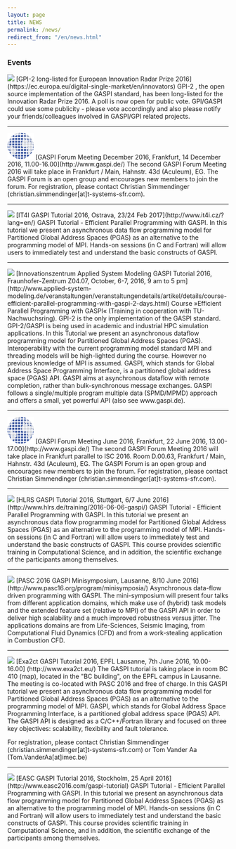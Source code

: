 ```yaml
---
layout: page
title: NEWS
permalink: /news/
redirect_from: "/en/news.html"
---
```


### Events

<img src="https://ec.europa.eu/digital-single-market/sites/digital-agenda/files/styles/main_image/public/523698405_c_istock_0.jpg" width="200" />
[GPI-2 long-listed for European Innovation Radar Prize 2016](https://ec.europa.eu/digital-single-market/en/innovators)  
GPI-2 , the open source implementation of the GASPI standard, has been long-listed for the Innovation Radar Prize 2016. A poll is now open for public vote.
GPI/GASPI could use some publicity - please vote accordingly and also please notify your friends/colleagues involved in GASPI/GPI related projects.

---

<img src="https://raw.githubusercontent.com/GASPI-Forum/GASPI-Forum.github.io/master/images/gaspi-logo.png" width="60" >  
[GASPI Forum Meeting December 2016, Frankfurt, 14 December 2016, 11.00-16.00](http://www.gaspi.de/)   
The second GASPI Forum Meeting 2016 will take place in Frankfurt / Main, Hahnstr. 43d (Aculeum), EG.   
The GASPI Forum is an open group and encourages new members to join the forum. For registration, please contact Christian Simmendinger (christian.simmendinger[at]t-systems-sfr.com). 

---

<img src="http://www.it4i.cz/wp-content/uploads/2013/12/xVP-520x250.jpg.pagespeed.ic.RulkiSKlj6.jpg" width="200" />  
[IT4I GASPI Tutorial 2016, Ostrava, 23/24 Feb 2017](http://www.it4i.cz/?lang=en/)  
GASPI Tutorial - Efficient Parallel Programming with GASPI.  
In this tutorial we present an asynchronous data flow programming model for Partitioned Global Address Spaces (PGAS) as an alternative to the programming model of MPI. Hands-on sessions (in C and Fortran) will allow users to immediately test and understand the basic constructs of GASPI. 

---

<img src="http://www.applied-system-modeling.de/uploads/media/inno_logo_01.gif" width="200" />  
[Innovationszentrum Applied System Modeling GASPI Tutorial 2016, Fraunhofer-Zentrum Z04.07, October, 6-7, 2016, 9 am to 5 pm](http://www.applied-system-modeling.de/veranstaltungen/veranstaltungendetails/artikel/details/course-efficient-parallel-programming-with-gaspi-2-days.html)  
Course »Efficient Parallel Programming with GASPI«  (Training in cooperation with TU-Nachwuchsring).
GPI-2 is the only implementation of the GASPI standard. GPI-2/GASPI is being used in academic and industrial HPC simulation applications. In this Tutorial we present an asynchronous dataflow programming model for Partitioned Global Address Spaces (PGAS). Interoperability with the current programming model standard MPI and threading models will be high-lighted during the course. However no previous knowledge of MPI is assumed. GASPI, which stands for Global Address Space Programming Interface, is a partitioned global address space (PGAS) API. GASPI aims at asynchronous dataflow with remote completion, rather than bulk-synchronous message exchanges. GASPI follows a single/multiple program multiple data (SPMD/MPMD) approach and offers a small, yet powerful API (also see www.gaspi.de). 

---

<img src="https://raw.githubusercontent.com/GASPI-Forum/GASPI-Forum.github.io/master/images/gaspi-logo.png" width="60" >  
[GASPI Forum Meeting June 2016, Frankfurt, 22 June 2016, 13.00-17.00](http://www.gaspi.de/)   
The second GASPI Forum Meeting 2016 will take place in Frankfurt parallel to ISC 2016. Room D.00.63, Frankfurt / Main, Hahnstr. 43d (Aculeum), EG.   
The GASPI Forum is an open group and encourages new members to join the forum. For registration, please contact Christian Simmendinger (christian.simmendinger[at]t-systems-sfr.com). 

---

<img src="http://www.hlrs.de/fileadmin/sys/public/images/logo.png" width="200" />  
[HLRS GASPI Tutorial 2016, Stuttgart, 6/7 June 2016](http://www.hlrs.de/training/2016-06-06-gaspi/)  
GASPI Tutorial - Efficient Parallel Programming with GASPI.  
In this tutorial we present an asynchronous data flow programming model for Partitioned Global Address Spaces (PGAS) as an alternative to the programming model of MPI. Hands-on sessions (in C and Fortran) will allow users to immediately test and understand the basic constructs of GASPI. This course provides scientific training in Computational Science, and in addition, the scientific exchange of the participants among themselves.

---

<img src="http://www.pasc16.org/fileadmin/templates/pasc16/images/pasc_logo.png" width="200" />  
[PASC 2016 GASPI Minisymposium, Lausanne, 8/10 June 2016] (http://www.pasc16.org/program/minisymposia/)  
Asynchronous data-flow driven programming with GASPI.  
The mini-symposium will present four talks from different application domains, which make use of (hybrid) task models and the extended feature set (relative to MPI) of the GASPI API in order to deliver high scalability and a much improved robustness versus jitter. The applications domains are from Life-Sciences, Seismic Imaging, from Computational Fluid Dynamics (CFD) and from a work-stealing application in Combustion CFD.
 
---

<img src="http://www.exa2ct.eu/sites/default/files/exa2ct_logo_smaller.png" width="80" />  
[Exa2ct GASPI Tutorial 2016, EPFL Lausanne, 7th June 2016, 10.00-16.00] (http://www.exa2ct.eu/)  
The GASPI tutorial is taking place in room BC 410 (map), located in the "BC building", on the EPFL campus in Lausanne. The meeting is co-located with PASC 2016 and free of charge. In this GASPI tutorial we present an asynchronous data flow programming model for Partitioned Global Address Spaces (PGAS) as an alternative to the programming model of MPI. GASPI, which stands for Global Address Space Programming Interface, is a partitioned global address space (PGAS) API. The GASPI API is designed as a C/C++/Fortran library and focused on three key objectives: scalability, flexibility and fault tolerance. 

For registration, please contact Christian Simmendinger (christian.simmendinger[at]t-systems-sfr.com) or Tom Vander Aa (Tom.VanderAa[at]imec.be) 

---

<img src="https://www.pdc.kth.se/easc2016frontpage" width="200" />  
[EASC GASPI Tutorial 2016, Stockholm, 25 April 2016](http://www.easc2016.com/gaspi-tutorial)  
GASPI Tutorial - Efficient Parallel Programming with GASPI.  
In this tutorial we present an asynchronous data flow programming model for Partitioned Global Address Spaces (PGAS) as an alternative to the programming model of MPI. Hands-on sessions (in C and Fortran) will allow users to immediately test and understand the basic constructs of GASPI. This course provides scientific training in Computational Science, and in addition, the scientific exchange of the participants among themselves.





